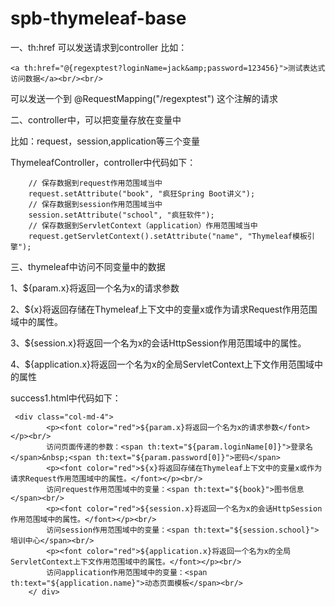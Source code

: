 # spb-thymeleaf-base


一、th:href 可以发送请求到controller
比如：

    <a th:href="@{regexptest?loginName=jack&amp;password=123456}">测试表达式访问数据</a><br/><br/>

可以发送一个到 @RequestMapping("/regexptest") 这个注解的请求

二、controller中，可以把变量存放在变量中

比如：request，session,application等三个变量

ThymeleafController，controller中代码如下：

        // 保存数据到request作用范围域当中
        request.setAttribute("book", "疯狂Spring Boot讲义");
        // 保存数据到session作用范围域当中
        session.setAttribute("school", "疯狂软件");
        // 保存数据到ServletContext（application）作用范围域当中
        request.getServletContext().setAttribute("name", "Thymeleaf模板引擎");
       
三、thymeleaf中访问不同变量中的数据

1、${param.x}将返回一个名为x的请求参数

2、${x}将返回存储在Thymeleaf上下文中的变量x或作为请求Request作用范围域中的属性。

3、${session.x}将返回一个名为x的会话HttpSession作用范围域中的属性。

4、${application.x}将返回一个名为x的全局ServletContext上下文作用范围域中的属性

success1.html中代码如下：

     <div class="col-md-4">
            <p><font color="red">${param.x}将返回一个名为x的请求参数</font></p><br/>
            访问页面传递的参数：<span th:text="${param.loginName[0]}">登录名</span>&nbsp;<span th:text="${param.password[0]}">密码</span>
            <p><font color="red">${x}将返回存储在Thymeleaf上下文中的变量x或作为请求Request作用范围域中的属性。</font></p><br/>
            访问request作用范围域中的变量：<span th:text="${book}">图书信息</span><br/>
            <p><font color="red">${session.x}将返回一个名为x的会话HttpSession作用范围域中的属性。</font></p><br/>
            访问session作用范围域中的变量：<span th:text="${session.school}">培训中心</span><br/>
            <p><font color="red">${application.x}将返回一个名为x的全局ServletContext上下文作用范围域中的属性。</font></p><br/>
            访问application作用范围域中的变量：<span th:text="${application.name}">动态页面模板</span><br/>
        </ div>
